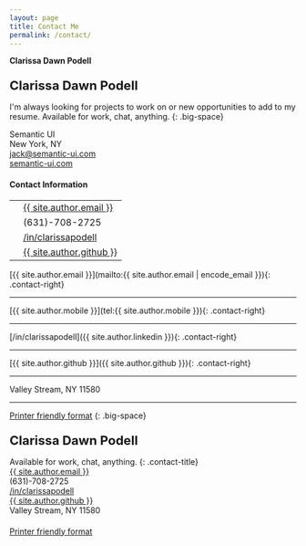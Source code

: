 ```yaml
---
layout: page
title: Contact Me
permalink: /contact/
---
```


**Clarissa Dawn Podell**
<p class="contact-title" style="font-size: 22px;margin-bottom:1rem;font-weight:700">Clarissa Dawn Podell</p>

I'm always looking for projects to work on or new opportunities to add to my resume.
<i class="icon icon-checkbox-checked" style="color: green"></i> Available for work, chat, anything.
{: .big-space}

<div class="ui list">
  <div class="item">
    <i class="users icon"></i>
    <div class="content">
      Semantic UI
    </div>
  </div>
  <div class="item">
    <i class="marker icon"></i>
    <div class="content">
      New York, NY
    </div>
  </div>
  <div class="item">
    <i class="mail icon"></i>
    <div class="content">
      <a href="mailto:jack@semantic-ui.com">jack@semantic-ui.com</a>
    </div>
  </div>
  <div class="item">
    <i class="linkify icon"></i>
    <div class="content">
      <a href="http://www.semantic-ui.com">semantic-ui.com</a>
    </div>
  </div>
</div>

<h4 class="ui horizontal divider header"><i class="fas fa-portrait"></i>  Contact Information</h4>
<table class="ui definition very padded table">
  <tbody>
    <tr>
      <td class="two wide column center aligned"><i class="far fa-envelope fa-fw"></i></td>
      <td><a href="mailto:{{ site.author.email | encode_email }}">{{ site.author.email }}</a></td>
    </tr>
    <tr>
      <td class="center aligned"><i class="fas fa-mobile-alt fa-fw"></i></td>
      <td>(631)-708-2725</td>
    </tr>
    <tr>
      <td class="center aligned"><i class="fab fa-linkedin-in fa-fw"></i></td>
      <td><a href="{{ site.author.linkedin }}">/in/clarissapodell</a></td>
    </tr>
    <tr>
      <td class="center aligned"><i class="fab fa-github-alt fa-fw"></i></td>
      <td><a href="{{ site.author.github }}">{{ site.author.github }}</a></td>
    </tr>
  </tbody>
</table>


<span class="contact-left"><i class="far fa-envelope fa-fw"></i></span> [{{ site.author.email }}](mailto:{{ site.author.email | encode_email }}){: .contact-right}

---

<span class="contact-left"><i class="fas fa-mobile-alt fa-fw"></i></span> [{{ site.author.mobile }}](tel:{{ site.author.mobile }}){: .contact-right}

---

<span class="contact-left"><i class="fab fa-linkedin-in fa-fw"></i></span> [/in/clarissapodell]({{ site.author.linkedin }}){: .contact-right}

---

<span class="contact-left"><i class="fab fa-github-alt fa-fw"></i></span> [{{ site.author.github }}]({{ site.author.github }}){: .contact-right}

---

<span class="contact-left"><i class="fas fa-map-marker-alt fa-fw"></i></span> <span class="contact-right">Valley Stream, NY 11580</span>

---

<a class="button button-ghost" href="javascript:window.print()" title="Printer friendly format"><i class="fas fa-print"></i> Printer friendly format</a>
{: .big-space}



<p class="contact-title" style="font-size: 22px;margin-bottom:1rem;font-weight:700">Clarissa Dawn Podell</p>
<i class="icon icon-checkbox-checked" style="color: green"></i> Available for work, chat, anything.
{: .contact-title}

<div class="contact">
<span class="contact-left"><i class="far fa-envelope fa-fw"></i></span> <span class="contact-right"><a href="mailto:{{ site.author.email | encode_email }}">{{ site.author.email }}</a></span>
</div>
<div class="contact">
<span class="contact-left"><i class="fas fa-mobile-alt fa-fw"></i></span> <span class="contact-right">(631)-708-2725</span>
</div>
<div class="contact">
<span class="contact-left"><i class="fab fa-linkedin-in fa-fw"></i></span> <span class="contact-right"><a href="{{ site.author.linkedin }}">/in/clarissapodell</a></span>
</div>
<div class="contact">
<span class="contact-left"><i class="fab fa-github-alt fa-fw"></i></span> <span class="contact-right"><a href="{{ site.author.github }}">{{ site.author.github }}</a></span>
</div>
<div class="contact">
<span class="contact-left"><i class="fas fa-map-marker-alt fa-fw"></i></span> <span class="contact-right">Valley Stream, NY 11580</span>
</div>

<div style="text-align: left; margin-top: 20px">
<a href="javascript:window.print()" title="Printer friendly format"><i class="fas fa-print"></i> Printer friendly format</a>
</div>

